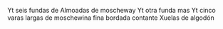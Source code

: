 Yt seis fundas de Almoadas de moscheway
Yt otra funda mas
Yt cinco varas largas de moschewina fina bordada contante
Xuelas de algodón